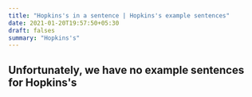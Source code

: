 ```yaml
---
title: "Hopkins's in a sentence | Hopkins's example sentences"
date: 2021-01-20T19:57:50+05:30
draft: falses
summary: "Hopkins's"
---
```

## Unfortunately, we have no example sentences for Hopkins's                 
